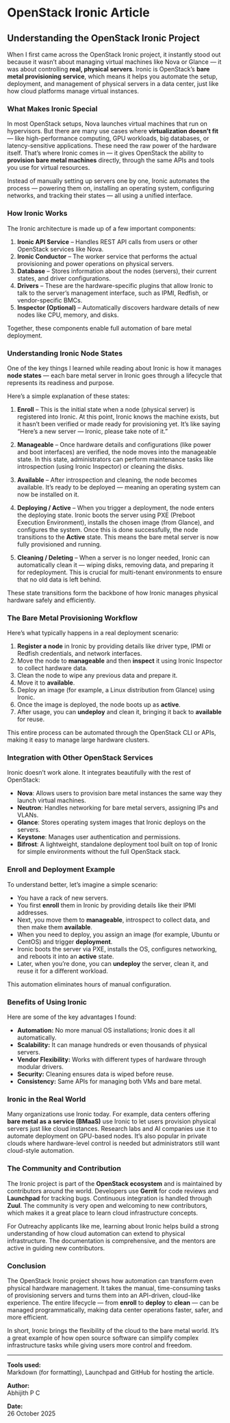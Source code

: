 # OpenStack Ironic Article

## Understanding the OpenStack Ironic Project

When I first came across the OpenStack Ironic project, it instantly stood out because it wasn’t about managing virtual machines like Nova or Glance — it was about controlling **real, physical servers**. Ironic is OpenStack’s **bare metal provisioning service**, which means it helps you automate the setup, deployment, and management of physical servers in a data center, just like how cloud platforms manage virtual instances.

### What Makes Ironic Special

In most OpenStack setups, Nova launches virtual machines that run on hypervisors. But there are many use cases where **virtualization doesn’t fit** — like high-performance computing, GPU workloads, big databases, or latency-sensitive applications. These need the raw power of the hardware itself. That’s where Ironic comes in — it gives OpenStack the ability to **provision bare metal machines** directly, through the same APIs and tools you use for virtual resources.

Instead of manually setting up servers one by one, Ironic automates the process — powering them on, installing an operating system, configuring networks, and tracking their states — all using a unified interface.

### How Ironic Works

The Ironic architecture is made up of a few important components:

1. **Ironic API Service** – Handles REST API calls from users or other OpenStack services like Nova.
2. **Ironic Conductor** – The worker service that performs the actual provisioning and power operations on physical servers.
3. **Database** – Stores information about the nodes (servers), their current states, and driver configurations.
4. **Drivers** – These are the hardware-specific plugins that allow Ironic to talk to the server’s management interface, such as IPMI, Redfish, or vendor-specific BMCs.
5. **Inspector (Optional)** – Automatically discovers hardware details of new nodes like CPU, memory, and disks.

Together, these components enable full automation of bare metal deployment.

### Understanding Ironic Node States

One of the key things I learned while reading about Ironic is how it manages **node states** — each bare metal server in Ironic goes through a lifecycle that represents its readiness and purpose.

Here’s a simple explanation of these states:

1. **Enroll** – This is the initial state when a node (physical server) is registered into Ironic. At this point, Ironic knows the machine exists, but it hasn’t been verified or made ready for provisioning yet. It’s like saying “Here’s a new server — Ironic, please take note of it.”

2. **Manageable** – Once hardware details and configurations (like power and boot interfaces) are verified, the node moves into the manageable state. In this state, administrators can perform maintenance tasks like introspection (using Ironic Inspector) or cleaning the disks.

3. **Available** – After introspection and cleaning, the node becomes available. It’s ready to be deployed — meaning an operating system can now be installed on it.

4. **Deploying / Active** – When you trigger a deployment, the node enters the deploying state. Ironic boots the server using PXE (Preboot Execution Environment), installs the chosen image (from Glance), and configures the system. Once this is done successfully, the node transitions to the **Active** state. This means the bare metal server is now fully provisioned and running.

5. **Cleaning / Deleting** – When a server is no longer needed, Ironic can automatically clean it — wiping disks, removing data, and preparing it for redeployment. This is crucial for multi-tenant environments to ensure that no old data is left behind.

These state transitions form the backbone of how Ironic manages physical hardware safely and efficiently.

### The Bare Metal Provisioning Workflow

Here’s what typically happens in a real deployment scenario:

1. **Register a node** in Ironic by providing details like driver type, IPMI or Redfish credentials, and network interfaces.
2. Move the node to **manageable** and then **inspect** it using Ironic Inspector to collect hardware data.
3. Clean the node to wipe any previous data and prepare it.
4. Move it to **available**.
5. Deploy an image (for example, a Linux distribution from Glance) using Ironic.
6. Once the image is deployed, the node boots up as **active**.
7. After usage, you can **undeploy** and clean it, bringing it back to **available** for reuse.

This entire process can be automated through the OpenStack CLI or APIs, making it easy to manage large hardware clusters.

### Integration with Other OpenStack Services

Ironic doesn’t work alone. It integrates beautifully with the rest of OpenStack:

- **Nova**: Allows users to provision bare metal instances the same way they launch virtual machines.
- **Neutron**: Handles networking for bare metal servers, assigning IPs and VLANs.
- **Glance**: Stores operating system images that Ironic deploys on the servers.
- **Keystone**: Manages user authentication and permissions.
- **Bifrost**: A lightweight, standalone deployment tool built on top of Ironic for simple environments without the full OpenStack stack.

### Enroll and Deployment Example

To understand better, let’s imagine a simple scenario:

- You have a rack of new servers.
- You first **enroll** them in Ironic by providing details like their IPMI addresses.
- Next, you move them to **manageable**, introspect to collect data, and then make them **available**.
- When you need to deploy, you assign an image (for example, Ubuntu or CentOS) and trigger **deployment**.
- Ironic boots the server via PXE, installs the OS, configures networking, and reboots it into an **active** state.
- Later, when you’re done, you can **undeploy** the server, clean it, and reuse it for a different workload.

This automation eliminates hours of manual configuration.

### Benefits of Using Ironic

Here are some of the key advantages I found:

- **Automation:** No more manual OS installations; Ironic does it all automatically.
- **Scalability:** It can manage hundreds or even thousands of physical servers.
- **Vendor Flexibility:** Works with different types of hardware through modular drivers.
- **Security:** Cleaning ensures data is wiped before reuse.
- **Consistency:** Same APIs for managing both VMs and bare metal.

### Ironic in the Real World

Many organizations use Ironic today. For example, data centers offering **bare metal as a service (BMaaS)** use Ironic to let users provision physical servers just like cloud instances. Research labs and AI companies use it to automate deployment on GPU-based nodes. It’s also popular in private clouds where hardware-level control is needed but administrators still want cloud-style automation.

### The Community and Contribution

The Ironic project is part of the **OpenStack ecosystem** and is maintained by contributors around the world. Developers use **Gerrit** for code reviews and **Launchpad** for tracking bugs. Continuous integration is handled through **Zuul**. The community is very open and welcoming to new contributors, which makes it a great place to learn cloud infrastructure concepts.

For Outreachy applicants like me, learning about Ironic helps build a strong understanding of how cloud automation can extend to physical infrastructure. The documentation is comprehensive, and the mentors are active in guiding new contributors.

### Conclusion

The OpenStack Ironic project shows how automation can transform even physical hardware management. It takes the manual, time-consuming tasks of provisioning servers and turns them into an API-driven, cloud-like experience. The entire lifecycle — from **enroll** to **deploy** to **clean** — can be managed programmatically, making data center operations faster, safer, and more efficient.

In short, Ironic brings the flexibility of the cloud to the bare metal world. It’s a great example of how open source software can simplify complex infrastructure tasks while giving users more control and freedom.

---

**Tools used:**  
Markdown (for formatting), Launchpad and GitHub for hosting the article.

**Author:**  
Abhijith P C  

**Date:**  
26 October 2025
